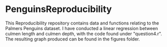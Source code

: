 # PenguinsReproducibility

This Reproducibility repository contains data and functions relating to the Palmers Penguins dataset. I have conducted a linear regression between culmen length and culmen depth, with the code found under "question4.r". The resulting graph produced can be found in the figures folder.
